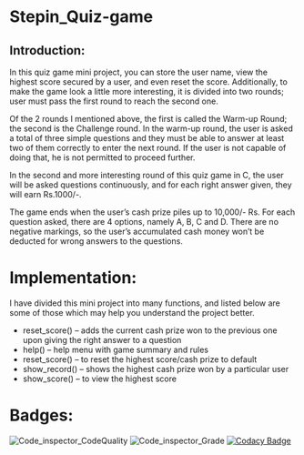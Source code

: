 # Stepin_Quiz-game
## Introduction:

In this quiz game mini project, you can store the user name, view the highest score secured by a user, and even reset the score. Additionally, to make the game look a little more interesting, it is divided into two rounds; user must pass the first round to reach the second one.

Of the 2 rounds I mentioned above, the first is called the Warm-up Round; the second is the Challenge round. In the warm-up round, the user is asked a total of three simple questions and they must be able to answer at least two of them correctly to enter the next round. If the user is not capable of doing that, he is not permitted to proceed further.

In the second and more interesting round of this quiz game in C, the user will be asked questions continuously, and for each right answer given, they will earn Rs.1000/-.

The game ends when the user’s cash prize piles up to 10,000/- Rs. For each question asked, there are 4 options, namely A, B, C and D. There are no negative markings, so the user’s accumulated cash money won’t be deducted for wrong answers to the questions.

# Implementation:

I have divided this mini project into many functions, and listed below are some of those which may help you understand the project better.

-   reset_score() – adds the current cash prize won to the previous one upon giving the right answer to a question
-   help() – help menu with game summary and rules
-   reset_score() – to reset the highest score/cash prize to default
-   show_record() – shows the highest cash prize won by a particular user
-   show_score() – to view the highest score

# Badges:

![Code_inspector_CodeQuality](https://www.code-inspector.com/project/27539/score/svg)  ![Code_inspector_Grade](https://www.code-inspector.com/project/27539/status/svg)   [![Codacy Badge](https://app.codacy.com/project/badge/Grade/433036279fcc4c3f88d2e2699739602b)](https://www.codacy.com/gh/nagashirisha27/Stepin_Quiz-game/dashboard?utm_source=github.com&amp;utm_medium=referral&amp;utm_content=nagashirisha27/Stepin_Quiz-game&amp;utm_campaign=Badge_Grade)

